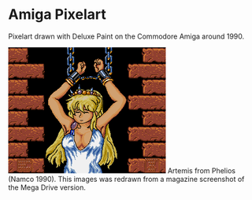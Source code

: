 # Amiga Pixelart

Pixelart drawn with Deluxe Paint on the Commodore Amiga around 1990. 

<img src="Artemis.png" alt="Atemis" width="320"/>
Artemis from Phelios (Namco 1990). This images was redrawn from a magazine screenshot of the Mega Drive version.
